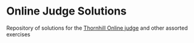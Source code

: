 # Online Judge Solutions
Repository of solutions for the [Thornhill Online judge](https://tssoj.ca/) and other assorted exercises 


